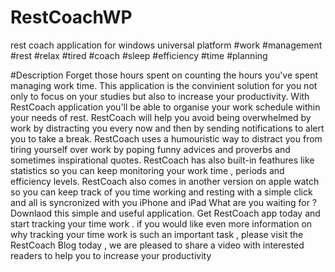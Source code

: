# RestCoachWP
rest coach application for windows universal platform
#work #management #rest #relax #tired #coach #sleep #efficiency #time #planning


#Description
Forget those hours spent on counting the hours you've spent managing work time.
This application is the convinient solution for you not only to focus on your studies but also to increase your productivity.
With RestCoach application you'll be able to organise your work schedule within your needs of rest.
RestCoach will help you avoid being overwhelmed by work by distracting you every now and then by sending notifications to alert you to take a break.
RestCoach uses a humouristic way to distract you from tiring yourself over work by poping funny advices and proverbs and sometimes inspirational quotes. 
RestCoach has also built-in feathures like statistics so you can keep monitoring your work time , periods and efficiency levels.
RestCoach also comes in another version on apple watch so you can keep track of you time working and resting with a simple click and all is syncronized with you iPhone and iPad 
What are you waiting for ? Downlaod this simple and useful application.
Get RestCoach app today and start tracking your time work . if you would like even more information on why tracking your time work is such an important task , please visit the RestCoach Blog today , we are pleased to share a video with interested readers to help you to increase your productivity
